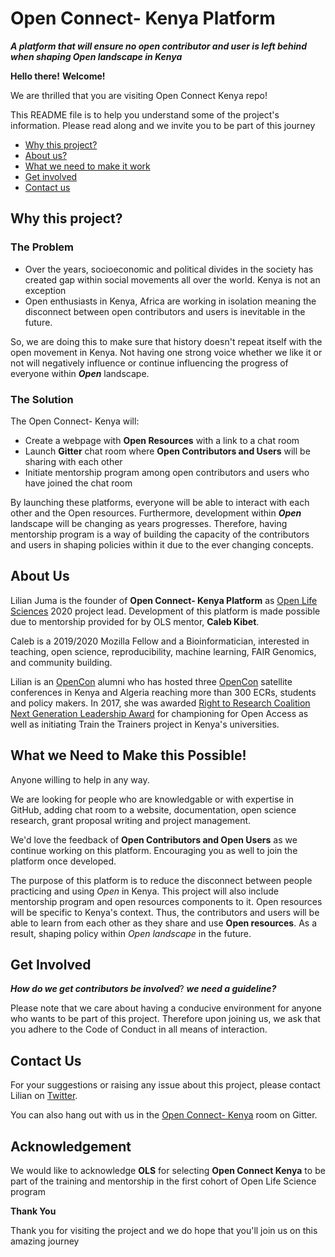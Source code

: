 # Open Connect- Kenya Platform

***A platform that will ensure no open contributor and user is left behind when shaping Open landscape in Kenya***

**Hello there!** 
**Welcome!**

We are thrilled that you are visiting Open Connect Kenya repo!

This README file is to help you understand some of the project's information. Please read along and we invite you to be part of this journey

* [Why this project?](https://github.com/Lilian9/Open_Connect_Kenya/blob/master/README.md#why-this-project)
* [About us?](https://github.com/Lilian9/Open_Connect_Kenya/blob/master/README.md#about-us)
* [What we need to make it work](https://github.com/Lilian9/Open_Connect_Kenya/blob/master/README.md#what-we-need-to-make-it-work)
* [Get involved](https://github.com/Lilian9/Open_Connect_Kenya/blob/master/README.md#get-involved)
* [Contact us](https://github.com/Lilian9/Open_Connect_Kenya/blob/master/README.md#contact-us)

## **Why this project?**

### **The Problem**
* Over the years, socioeconomic and political divides in the society has created gap within social movements all over the world. Kenya is not an exception
* Open enthusiasts in Kenya, Africa are working in isolation meaning the disconnect between open contributors and users is inevitable in the future.

So, we are doing this to make sure that history doesn't repeat itself with the open movement in Kenya. Not having one strong voice whether we like it or not will negatively influence or continue influencing the progress of everyone within **_Open_** landscape. 

### **The Solution**

The Open Connect- Kenya will:
* Create a webpage with **Open Resources** with a link to a chat room  
* Launch **Gitter** chat room where **Open Contributors and Users** will be sharing with each other
* Initiate mentorship program among open contributors and users who have joined the chat room

By launching these platforms, everyone will be able to interact with each other and the Open resources. Furthermore, development within **_Open_** landscape will be changing as years progresses. Therefore, having mentorship program is a way of building the capacity of the contributors and users in shaping policies within it due to the ever changing concepts.

## **About Us**

Lilian Juma is the founder of **Open Connect- Kenya Platform** as [Open Life Sciences](https://openlifesci.org/) 2020 project lead. Development of this platform is made possible due to mentorship provided for by OLS mentor, **Caleb Kibet**. 

Caleb is a 2019/2020 Mozilla Fellow and a Bioinformatician, interested in teaching, open science, reproducibility, machine learning, FAIR Genomics, and community building. 

Lilian is an [OpenCon](https://www.opencon2018.org/) alumni who has hosted three [OpenCon](https://www.opencon2018.org/) satellite conferences in Kenya and Algeria reaching more than 300 ECRs, students and policy makers. In 2017, she was awarded [Right to Research Coalition Next Generation Leadership Award](https://www.youtube.com/watch?v=H79sVT1bEb8&feature=youtu.be&fbclid=IwAR21OnV8SOsNEUdQ_7iN9EigSAblNZ_jhB_HOkg29n3lF5_rWpU4OMFGdQ0) for championing for Open Access as well as initiating Train the Trainers project in Kenya's universities.

## **What we Need to Make this Possible!**

Anyone willing to help in any way.

We are looking for people who are knowledgable or with expertise in GitHub, adding chat room to a website, documentation, open science research, grant proposal writing and project management.

We'd love the feedback of **Open Contributors and Open Users** as we continue working on this platform. Encouraging you as well to join the platform once developed.

The purpose of this platform is to reduce the disconnect between people practicing and using *Open* in Kenya. This project will also include mentorship program and open resources components to it. Open resources will be specific to Kenya's context. Thus, the contributors and users will be able to learn from each other as they share and use **Open resources**. As a result, shaping policy within *Open landscape* in the future.

## **Get Involved**

***How do we get contributors be involved***? **_we need a guideline?_**

Please note that we care about having a conducive environment for anyone who wants to be part of this project. Therefore upon joining us, we ask that you adhere to the Code of Conduct in all means of interaction.

## **Contact Us**

For your suggestions or raising any issue about this project, please contact Lilian on [Twitter](https://twitter.com/TheOnlyJuma).

You can also hang out with us in the [Open Connect- Kenya]( https://gitter.im/Open-Connect-Kenya/community) room on Gitter.

## **Acknowledgement**

We would like to acknowledge **OLS** for selecting **Open Connect Kenya** to be part of the training and mentorship in the first cohort of Open Life Science program

**Thank You**

Thank you for visiting the project and we do hope that you'll join us on this amazing journey
